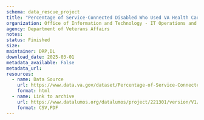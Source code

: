 ```yaml
---
schema: data_rescue_project 
title: "Percentage of Service-Connected Disabled Who Used VA Health Care by Disability Rating, FY2021"
organization: Office of Information and Technology - IT Operations and Services (ITOPS)
agency: Department of Veterans Affairs
notes: 
status: Finished
size: 
maintainer: DRP,DL
download_date: 2025-03-01
metadata_available: False
metadata_url: 
resources:
  - name: Data Source
    url: https://www.data.va.gov/dataset/Percentage-of-Service-Connected-Disabled-Who-Used-/8fua-qvw7
    format: html
  - name: Link to archive
    url: https://www.datalumos.org/datalumos/project/221301/version/V1/view
    format: CSV,PDF
---
```

